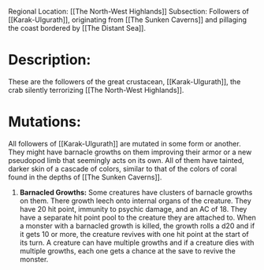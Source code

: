 Regional Location: [[The North-West Highlands]]
Subsection: Followers of [[Karak-Ulgurath]], originating from [[The Sunken Caverns]] and pillaging the coast bordered by [[The Distant Sea]].
# Description:
These are the followers of the great crustacean, [[Karak-Ulgurath]], the crab silently terrorizing [[The North-West Highlands]]. 
# Mutations:
All followers of [[Karak-Ulgurath]] are mutated in some form or another. They might have barnacle growths on them improving their armor or a new pseudopod limb that seemingly acts on its own. All of them have tainted, darker skin of a cascade of colors, similar to that of the colors of coral found in the depths of [[The Sunken Caverns]]. 
1. **Barnacled Growths:** Some creatures have clusters of barnacle growths on them. There growth leech onto internal organs of the creature. They have 20 hit point, immunity to psychic damage, and an AC of 18. They have a separate hit point pool to the creature they are attached to. When a monster with a barnacled growth is killed, the growth rolls a d20 and if it gets 10 or more, the creature revives with one hit point at the start of its turn. A creature can have multiple growths and if a creature dies with multiple growths, each one gets a chance at the save to revive the monster. 